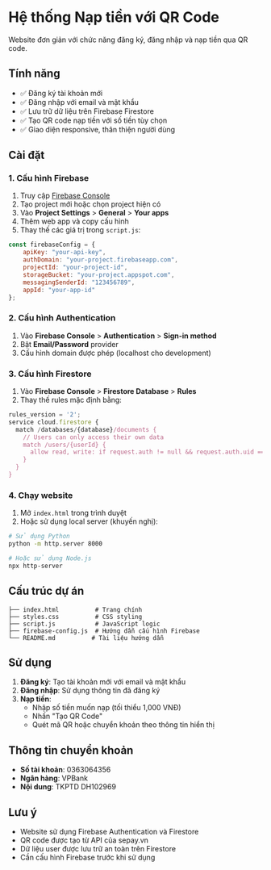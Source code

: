 # Hệ thống Nạp tiền với QR Code

Website đơn giản với chức năng đăng ký, đăng nhập và nạp tiền qua QR code.

## Tính năng

- ✅ Đăng ký tài khoản mới
- ✅ Đăng nhập với email và mật khẩu
- ✅ Lưu trữ dữ liệu trên Firebase Firestore
- ✅ Tạo QR code nạp tiền với số tiền tùy chọn
- ✅ Giao diện responsive, thân thiện người dùng

## Cài đặt

### 1. Cấu hình Firebase

1. Truy cập [Firebase Console](https://console.firebase.google.com/)
2. Tạo project mới hoặc chọn project hiện có
3. Vào **Project Settings** > **General** > **Your apps**
4. Thêm web app và copy cấu hình
5. Thay thế các giá trị trong `script.js`:

```javascript
const firebaseConfig = {
    apiKey: "your-api-key",
    authDomain: "your-project.firebaseapp.com",
    projectId: "your-project-id",
    storageBucket: "your-project.appspot.com",
    messagingSenderId: "123456789",
    appId: "your-app-id"
};
```

### 2. Cấu hình Authentication

1. Vào **Firebase Console** > **Authentication** > **Sign-in method**
2. Bật **Email/Password** provider
3. Cấu hình domain được phép (localhost cho development)

### 3. Cấu hình Firestore

1. Vào **Firebase Console** > **Firestore Database** > **Rules**
2. Thay thế rules mặc định bằng:

```javascript
rules_version = '2';
service cloud.firestore {
  match /databases/{database}/documents {
    // Users can only access their own data
    match /users/{userId} {
      allow read, write: if request.auth != null && request.auth.uid == userId;
    }
  }
}
```

### 4. Chạy website

1. Mở `index.html` trong trình duyệt
2. Hoặc sử dụng local server (khuyến nghị):

```bash
# Sử dụng Python
python -m http.server 8000

# Hoặc sử dụng Node.js
npx http-server
```

## Cấu trúc dự án

```
├── index.html          # Trang chính
├── styles.css          # CSS styling
├── script.js           # JavaScript logic
├── firebase-config.js  # Hướng dẫn cấu hình Firebase
└── README.md          # Tài liệu hướng dẫn
```

## Sử dụng

1. **Đăng ký**: Tạo tài khoản mới với email và mật khẩu
2. **Đăng nhập**: Sử dụng thông tin đã đăng ký
3. **Nạp tiền**: 
   - Nhập số tiền muốn nạp (tối thiểu 1,000 VNĐ)
   - Nhấn "Tạo QR Code"
   - Quét mã QR hoặc chuyển khoản theo thông tin hiển thị

## Thông tin chuyển khoản

- **Số tài khoản**: 0363064356
- **Ngân hàng**: VPBank
- **Nội dung**: TKPTD DH102969

## Lưu ý

- Website sử dụng Firebase Authentication và Firestore
- QR code được tạo từ API của sepay.vn
- Dữ liệu user được lưu trữ an toàn trên Firestore
- Cần cấu hình Firebase trước khi sử dụng
